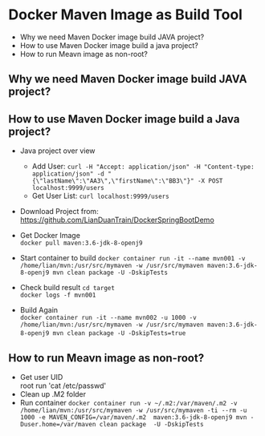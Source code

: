 # Docker Maven Image as Build Tool
- Why we need Maven Docker image build JAVA project?
- How to use Maven Docker image build a java project?  
- How to run Meavn image as non-root?  
## Why we need Maven Docker image build JAVA project?  
## How to use Maven Docker image build a Java project?
- Java project over view 
  - Add User: 
    `curl -H "Accept: application/json" -H "Content-type: application/json" -d "{\"lastName\":\"AA3\",\"firstName\":\"BB3\"}" -X POST localhost:9999/users`
  - Get User List: 
    `curl localhost:9999/users`
- Download Project from:  
https://github.com/LianDuanTrain/DockerSpringBootDemo 
- Get Docker Image  
    `docker pull maven:3.6-jdk-8-openj9`  
- Start container to build
   `docker container run -it --name mvn001 -v /home/lian/mvn:/usr/src/mymaven -w /usr/src/mymaven maven:3.6-jdk-8-openj9 mvn clean package -U -DskipTests`
- Check build result
   `cd target`    
   `docker logs -f mvn001`

- Build Again   
   `docker container run -it --name mvn002 -u 1000 -v /home/lian/mvn:/usr/src/mymaven -w /usr/src/mymaven maven:3.6-jdk-8-openj9 mvn clean package -U -DskipTests=true`   
## How to run Meavn image as non-root?  
- Get user UID  
root run 'cat /etc/passwd'
- Clean up .M2 folder
- Run container
`docker container run -v ~/.m2:/var/maven/.m2 -v /home/lian/mvn:/usr/src/mymaven -w /usr/src/mymaven -ti --rm -u 1000 -e MAVEN_CONFIG=/var/maven/.m2  maven:3.6-jdk-8-openj9 mvn -Duser.home=/var/maven clean package  -U -DskipTests`   
      




